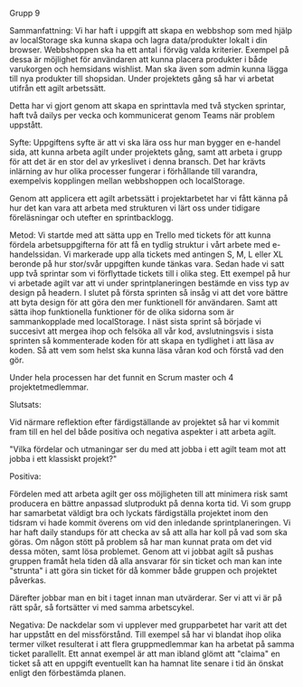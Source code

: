 Grupp 9

Sammanfattning: Vi har haft i uppgift att skapa en webbshop som med hjälp av localStorage ska kunna skapa och lagra data/produkter lokalt i din browser. Webbshoppen ska ha ett antal i förväg valda kriterier. Exempel på dessa är möjlighet för användaren att kunna placera produkter i både varukorgen och hemsidans wishlist. Man ska även som admin kunna lägga till nya produkter till shopsidan. Under projektets gång så har vi arbetat utifrån ett agilt arbetssätt.

Detta har vi gjort genom att skapa en sprinttavla med två stycken sprintar, haft två dailys per vecka och kommunicerat genom Teams när problem uppstått.

Syfte: Uppgiftens syfte är att vi ska lära oss hur man bygger en e-handel sida, att kunna arbeta agilt under projektets gång, samt att arbeta i grupp för att det är en stor del av yrkeslivet i denna bransch. Det har krävts inlärning av hur olika processer fungerar i förhållande till varandra, exempelvis kopplingen mellan webbshoppen och localStorage.

Genom att applicera ett agilt arbetssätt i projektarbetet har vi fått känna på hur det kan vara att arbeta med strukturen vi lärt oss under tidigare föreläsningar och utefter en sprintbacklogg.

Metod: Vi startde med att sätta upp en Trello med tickets för att kunna fördela arbetsuppgifterna för att få en tydlig struktur i vårt arbete med e-handelssidan. Vi markerade upp alla tickets med antingen S, M, L eller XL beronde på hur stor/svår uppgiften kunde tänkas vara. Sedan hade vi satt upp två sprintar som vi förflyttade tickets till i olika steg. Ett exempel på hur vi arbetade agilt var att vi under sprintplaneringen bestämde en viss typ av design på headern. I slutet på första sprinten så insåg vi att det vore bättre att byta design för att göra den mer funktionell för användaren. Samt att sätta ihop funktionella funktioner för de olika sidorna som är sammankopplade med localStorage. I näst sista sprint så började vi succesivt att mergea ihop och felsöka all vår kod, avslutningsvis i sista sprinten så kommenterade koden för att skapa en tydlighet i att läsa av koden. Så att vem som helst ska kunna läsa våran kod och förstå vad den gör.

Under hela processen har det funnit en Scrum master och 4 projektetmedlemmar.

Slutsats:

Vid närmare reflektion efter färdigställande av projektet så har vi kommit fram till en hel del både positiva och negativa aspekter i att arbeta agilt.

"Vilka fördelar och utmaningar ser du med att jobba i ett agilt team mot att jobba i ett klassiskt projekt?"

Positiva:

Fördelen med att arbeta agilt ger oss möjligheten till att minimera risk samt producera en bättre anpassad slutprodukt på denna korta tid. Vi som grupp har samarbetat väldigt bra och lyckats färdigställa projektet inom den tidsram vi hade kommit överens om vid den inledande sprintplaneringen. Vi har haft daily standups för att checka av så att alla har koll på vad som ska göras. Om någon stött på problem så har man kunnat prata om det vid dessa möten, samt lösa problemet. Genom att vi jobbat agilt så pushas gruppen framåt hela tiden då alla ansvarar för sin ticket och man kan inte "strunta" i att göra sin ticket för då kommer både gruppen och projektet påverkas.

Därefter jobbar man en bit i taget innan man utvärderar. Ser vi att vi är på rätt spår, så fortsätter vi med samma arbetscykel.

Negativa: De nackdelar som vi upplever med grupparbetet har varit att det har uppstått en del missförstånd. Till exempel så har vi blandat ihop olika termer vilket resulterat i att flera gruppmedlemmar kan ha arbetat på samma ticket parallellt. Ett annat exempel är att man ibland glömt att "claima" en ticket så att en uppgift eventuellt kan ha hamnat lite senare i tid än önskat enligt den förbestämda planen.